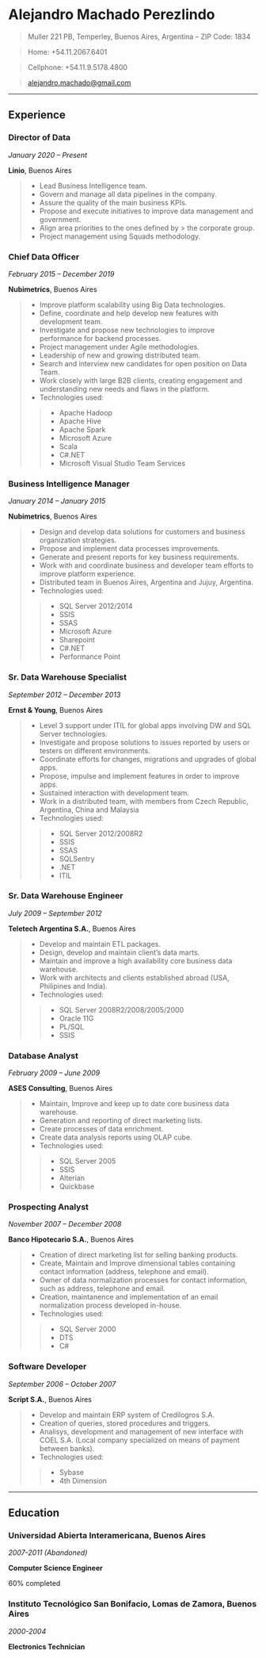 # Alejandro Machado Perezlindo
> Muller 221 PB, Temperley, Buenos Aires, Argentina – ZIP Code: 1834

> Home: +54.11.2067.6401

> Cellphone: +54.11.9.5178.4800

> alejandro.machado@gmail.com

***

## Experience

### **Director of Data**

*January 2020 – Present*

**Linio**, Buenos Aires

> - Lead Business Intelligence team. 
> - Govern and manage all data pipelines in the company. 
> - Assure the quality of the main business KPIs. 
> - Propose and execute initiatives to improve data management and government. 
> - Align area priorities to the ones defined by > the corporate group. 
> - Project management using Squads methodology.

### **Chief Data Officer**

*February 2015 – December 2019*

**Nubimetrics**, Buenos Aires

> - Improve platform scalability using Big Data technologies. 
> - Define, coordinate and help develop new features with development team. 
> - Investigate and propose new technologies to improve performance for backend processes. 
> - Project management under Agile methodologies. 
> - Leadership of new and growing distributed team. 
> - Search and interview new candidates for open position on Data Team.
> - Work closely with large B2B clients, creating engagement and understanding new needs and flaws in the platform.
> -  Technologies used: 
>> - Apache Hadoop
>> - Apache Hive
>> - Apache Spark
>> - Microsoft Azure
>> - Scala
>> - C#.NET
>> - Microsoft Visual Studio Team Services

### **Business Intelligence Manager**

*January 2014 – January 2015*

**Nubimetrics**, Buenos Aires

> - Design and develop data solutions for customers and business organization strategies. 
> - Propose and implement data processes improvements. 
> - Generate and present reports for key business requirements. 
> - Work with and coordinate business and developer team efforts to improve platform experience. 
> - Distributed team in Buenos Aires, Argentina and Jujuy, Argentina. 
> -  Technologies used: 
>> - SQL Server 2012/2014 
>> - SSIS
>> - SSAS
>> - Microsoft Azure
>> - Sharepoint
>> - C#.NET
>> - Performance Point

### **Sr. Data Warehouse Specialist**

*September 2012 – December 2013*

**Ernst & Young**, Buenos Aires

> - Level 3 support under ITIL for global apps involving DW and SQL Server technologies. 
> - Investigate and propose solutions to issues reported by users or testers on different environments. 
> - Coordinate efforts for changes, migrations and upgrades of global apps. 
> - Propose, impulse and implement features in order to improve apps. 
> - Sustained interaction with development team.
> - Work in a distributed team, with members from Czech Republic, Argentina, China and Malaysia
> -  Technologies used: 
>> - SQL Server 2012/2008R2 
>> - SSIS
>> - SSAS
>> - SQLSentry
>> - .NET
>> - ITIL

### **Sr. Data Warehouse Engineer**

*July 2009 – September 2012*

**Teletech Argentina S.A.**, Buenos Aires

> - Develop and maintain ETL packages. 
> - Design, develop and maintain client’s data marts. 
> - Maintain and improve a high availability core business data warehouse. 
> - Work with architects and clients established abroad (USA, Philipines and India). 
> -  Technologies used: 
>> - SQL Server 2008R2/2008/2005/2000 
>> - Oracle 11G
>> - PL/SQL 
>> - SSIS

### **Database Analyst**

*February 2009 – June 2009*

**ASES Consulting**, Buenos Aires

> - Maintain, Improve and keep up to date core business data warehouse. 
> - Generation and reporting of direct marketing lists. 
> - Create processes of data enrichment. 
> - Create data analysis reports using OLAP cube. 
> -  Technologies used: 
>> - SQL Server 2005
>> - SSIS
>> - Alterian
>> - Quickbase

### **Prospecting Analyst**

*November 2007 – December 2008*

**Banco Hipotecario S.A.**, Buenos Aires

> - Creation of direct marketing list for selling banking products. 
> - Create, Maintain and Improve dimensional tables containing contact information (address, telephone and email).
> - Owner of data normalization processes for contact information, such as address, telephone and email.
> - Creation, maintanence and implementation of an email normalization process developed in-house.
> -  Technologies used: 
>> - SQL Server 2000
>> - DTS
>> - C#

### **Software Developer**

*September 2006 – October 2007*

**Script S.A.**, Buenos Aires

> - Develop and maintain ERP system of Credilogros S.A.
> - Creation of queries, stored procedures and triggers.
> - Analisys, development and management of new interface with COEL S.A. (Local company specialized on means of payment between banks).
> -  Technologies used: 
>> - Sybase
>> - 4th Dimension

***

## Education

### Universidad Abierta Interamericana, Buenos Aires
*2007-2011 (Abandoned)*

**Computer Science Engineer**

60% completed

### Instituto Tecnológico San Bonifacio, Lomas de Zamora, Buenos Aires
*2000-2004*

**Electronics Technician**


